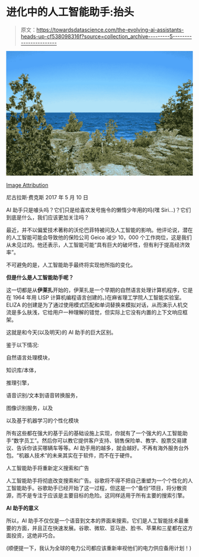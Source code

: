 # 进化中的人工智能助手:抬头

> 原文：<https://towardsdatascience.com/the-evolving-ai-assistants-heads-up-cf538098316f?source=collection_archive---------5----------------------->

![](img/3a50993a81d129941749905df596f221.png)

[Image Attribution](https://pixabay.com/users/craig_steffan-11993320/?utm_source=link-attribution&utm_medium=referral&utm_campaign=image&utm_content=4086366)

尼古拉斯·费克斯 2017 年 5 月 10 日

AI 助手只是噱头吗？它们只是给喜欢发号施令的懒惰少年用的吗(嘿 Siri…)？它们到底是什么，我们应该更加关注吗？

最近，并不以偏爱技术著称的沃伦巴菲特被问及人工智能的影响。他评论说，潜在的人工智能可能会导致他的保险公司 Geico 减少 10，000 个工作岗位，这是我们从未见过的。他还表示，人工智能可能“具有巨大的破坏性，但有利于提高经济效率”。

不可避免的是，人工智能助手最终将实现他所指的变化。

**但是什么是人工智能助手呢？**

这一切都是从**伊莱扎**开始的，伊莱扎是一个早期的自然语言处理计算机程序，它是在 1964 年用 LISP 计算机编程语言创建的。)在麻省理工学院人工智能实验室。ELIZA 的创建是为了通过使用模式匹配和单词替换来模拟对话，从而演示人机交流是多么肤浅，它给用户一种理解的错觉，但实际上它没有内置的上下文响应框架。

这就是和今天(以及明天)的 AI 助手的巨大区别。

鉴于以下情况:

自然语言处理模块，

知识库/本体，

推理引擎，

语音识别/文本到语音转换服务，

图像识别服务，以及

以及基于机器学习的个性化模块

所有这些都在强大的基于云的基础设施上实现，你就有了一个强大的人工智能助手“数字员工”。然后你可以教它提供客户支持、销售保险单、教学、股票交易建议、告诉你该买哪辆车等等。AI 助手用的越多，就会越好。不再有海外服务台外包。“机器人技术”的未来其实在于软件，而不在于硬件。

人工智能助手将重新定义搜索和广告

人工智能助手将彻底改变搜索和广告。谷歌将不得不把自己重塑为一个个性化的人工智能助手。谷歌助手已经开始了这一过程，但这是一个“备份”项目，将分散资源，而不是专注于应该是主要目标的危险。这同样适用于所有主要的搜索引擎。

**AI 助手的意义**

所以，AI 助手不仅仅是一个语音到文本的界面来搜索。它们是人工智能技术最重要的方面，并且正在快速发展。谷歌、微软、亚马逊、脸书、苹果和三星都在这方面投资，这绝非巧合。

(顺便提一下，我认为全球的电力公司都应该重新审视他们的电力供应备用计划！)